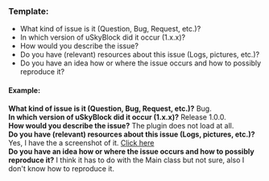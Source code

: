 ### Template:
* What kind of issue is it (Question, Bug, Request, etc.)?
* In which version of uSkyBlock did it occur (1.x.x)?
* How would you describe the issue? 
* Do you have (relevant) resources about this issue (Logs, pictures, etc.)?
* Do you have an idea how or where the issue occurs and how to possibly reproduce it?

#### Example:
**What kind of issue is it (Question, Bug, Request, etc.)?** Bug.  
**In which version of uSkyBlock did it occur (1.x.x)?** Release 1.0.0.  
**How would you describe the issue?** The plugin does not load at all.  
**Do you have (relevant) resources about this issue (Logs, pictures, etc.)?** Yes, I have the a screenshot of it. [Click here](http://i.imgur.com/OXVen2W.png)  
**Do you have an idea how or where the issue occurs and how to possibly reproduce it?** I think it has to do with the Main class but not sure, also I don't know how to reproduce it.
